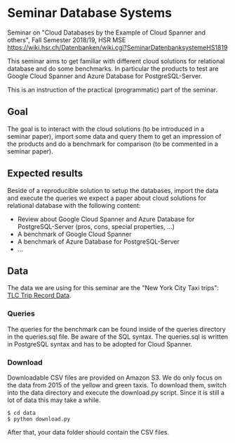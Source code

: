 # Seminar Database Systems 

Seminar on "Cloud Databases by the Example of Cloud Spanner and others", Fall Semester 2018/19, HSR MSE
https://wiki.hsr.ch/Datenbanken/wiki.cgi?SeminarDatenbanksystemeHS1819

This seminar aims to get familiar with different cloud solutions for relational database and do some benchmarks.
In particular the products to test are Google Cloud Spanner and Azure Database for PostgreSQL-Server.

This is an instruction of the practical (programmatic) part of the seminar.

## Goal
The goal is to interact with the cloud solutions (to be introduced in a seminar paper), import some data and query them to get an impression of the products and do a benchmark for comparison (to be commented in a seminar paper).

## Expected results
Beside of a reproducible solution to setup the databases, import the data and execute the queries we expect a paper about cloud solutions for relational database with the following content:
 - Review about Google Cloud Spanner and Azure Database for PostgreSQL-Server (pros, cons, special properties, ...)
 - A benchmark of Google Cloud Spanner 
 - A benchmark of Azure Database for PostgreSQL-Server
 - ...

## Data
The data we are using for this seminar are the "New York City Taxi trips": [TLC Trip Record Data](http://www.nyc.gov/html/tlc/html/about/trip_record_data.shtml).

### Queries
The queries for the benchmark can be found inside of the queries directory in the queries.sql file.
Be aware of the SQL syntax. The queries.sql is written in PostgreSQL syntax and has to be adopted for Cloud Spanner.

### Download
Downloadable CSV files are provided on Amazon S3.
We do only focus on the data from 2015 of the yellow and green taxis.
To download them, switch into the data directory and execute the download.py script.
Since it is still a lot of data this may take a while.
```
$ cd data
$ python download.py 
```
After that, your data folder should contain the CSV files.
